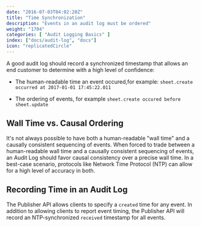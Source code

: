 ```yaml
---
date: "2016-07-03T04:02:20Z"
title: "Time Synchronization"
description: "Events in an audit log must be ordered"
weight: "1704"
categories: [ "Audit Logging Basics" ]
index: ["docs/audit-log", "docs"]
icon: "replicatedCircle"
---
```


A good audit log should record a synchronized timestamp that allows an end customer to determine with a high level of confidence:

* The human-readable time an event occured,for example:
`sheet.create occurred at 2017-01-01 17:45:22.011`

* The ordering of events, for example
`sheet.create occured before sheet.update`

## Wall Time vs. Causal Ordering

It's not always possible to have both a human-readable "wall time" and a causally consistent sequencing of events. When forced to trade between a human-readable wall time and a causally consistent sequencing of events, an Audit Log should favor causal consistency over a precise wall time. In a best-case scenario, protocols like Network Time Protocol (NTP) can allow for a high level of accuracy in both.


## Recording Time in an Audit Log

The Publisher API allows clients to specify a `created` time for any event. In addition to allowing clients to report event timing, the Publisher API will record an NTP-synchronized `received` timestamp for all events.
